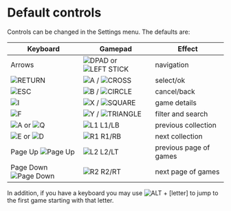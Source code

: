 # Default controls

Controls can be changed in the Settings menu. The defaults are:

Keyboard | Gamepad | Effect
---------|---------|--------
Arrows | <img class="joybtn x25" src="../../img/Dpad.png" title="DPAD"> or <img class="joybtn x25" src="../../img/Left_Stick.png" title="LEFT STICK"> | navigation
<img class="joybtn x3" src="../../img/Enter.png" title="RETURN"> | <img class="joybtn x25" src="../../img/A.png" title="A"> / <img class="joybtn x25" src="../../img/Cross.png" title="CROSS"> | select/ok
<img class="joybtn x3" src="../../img/Esc.png" title="ESC"> | <img class="joybtn x25" src="../../img/B.png" title="B"> / <img class="joybtn x25" src="../../img/Circle.png" title="CIRCLE"> | cancel/back
<img class="joybtn x25" src="../../img/Keyboard_White_I.png" title="I"> | <img class="joybtn x25" src="../../img/X.png" title="X"> / <img class="joybtn x25" src="../../img/Square.png" title="SQUARE"> | game details
<img class="joybtn x25" src="../../img/Keyboard_White_F.png" title="F"> | <img class="joybtn x25" src="../../img/Y.png" title="Y"> / <img class="joybtn x25" src="../../img/Triangle.png" title="TRIANGLE"> | filter and search
<img class="joybtn x25" src="../../img/Keyboard_White_A.png" title="A"> or <img class="joybtn x25" src="../../img/Keyboard_White_Q.png" title="Q"> | <img class="joybtn x25" src="../../img/L1.png" title="L1"> L1/LB | previous collection
<img class="joybtn x25" src="../../img/Keyboard_White_E.png" title="E"> or <img class="joybtn x25" src="../../img/Keyboard_White_D.png" title="D"> | <img class="joybtn x25" src="../../img/R1.png" title="R1"> R1/RB | next collection
Page Up <img class="joybtn x25" src="../../img/Keyboard_White_Page_Up.png" title="Page Up"> | <img class="joybtn x25" src="../../img/L2.png" title="L2"> L2/LT | previous page of games
Page Down <img class="joybtn x25" src="../../img/Keyboard_White_Page_Down.png" title="Page Down"> | <img class="joybtn x25" src="../../img/R2.png" title="R2"> R2/RT | next page of games

In addition, if you have a keyboard you may use <img class="joybtn x25" src="../../img/Keyboard_Alt.png" title="ALT"> + [letter] to jump to the first game starting with that letter.
